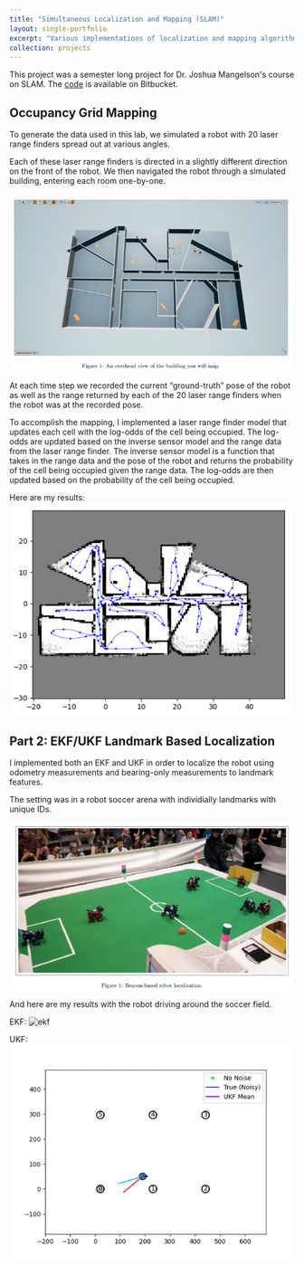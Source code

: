 ```yaml
---
title: "Simultaneous Localization and Mapping (SLAM)"
layout: single-portfolio
excerpt: "Various implementations of localization and mapping algorithms.  <br/><br/><img src='/images/slam-demo.gif' width='500'>"
collection: projects
---
```


This project was a semester long project for Dr. Joshua Mangelson's course on SLAM. The [code](https://bitbucket.org/cjohns94/workspace/projects/SLAM) is available on Bitbucket.


## Occupancy Grid Mapping 
To generate the data used in this lab, we simulated a robot with 20 laser range finders spread out at various angles.

Each of these laser range finders is directed in a slightly different direction on the front of the robot. We then navigated the robot through a simulated building, entering each room one-by-one.

![real](/images/real-building.png "real building")

At each time step we recorded the current “ground-truth” pose of the robot as well as the range returned by
each of the 20 laser range finders when the robot was at the recorded pose.

To accomplish the mapping, I implemented a laser range finder model that updates each cell with the log-odds of the cell being occupied. The log-odds are updated based on the inverse sensor model and the range data from the laser range finder. The inverse sensor model is a function that takes in the range data and the pose of the robot and returns the probability of the cell being occupied given the range data. The log-odds are then updated based on the probability of the cell being occupied.


Here are my results:
![grid](/images/occupancy-grid-mapping.png "occupany grid")

## Part 2: EKF/UKF Landmark Based Localization
I implemented both an EKF and UKF in order to localize the robot using odometry measurements and bearing-only measurements to landmark features. 

The setting was in a robot soccer arena with individially landmarks with unique IDs.

![soccer](/images/robot-localization-soccer.png "soccer")

And here are my results with the robot driving around the soccer field. 

EKF:
![ekf](/images/video_efk.gif "ekf")


UKF:
![ukf](/images/video_ukf.gif "ukf")




